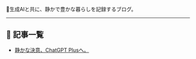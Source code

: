 🌿生成AIと共に、静かで豊かな暮らしを記録するブログ。

---

## 📝 記事一覧

- [静かな決意、ChatGPT Plusへ。](articles/2025-06-03-chatgpt-plus.md)
